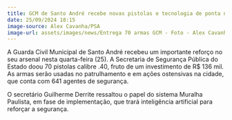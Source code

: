 ```yaml
---
title: GCM de Santo André recebe novas pistolas e tecnologia de ponta no combate ao crime
date: 25/09/2024 18:15
image-source: Alex Cavanha/PSA
image-url: assets/images/news/Entrega 70 armas GCM - Foto - Alex Cavanha_PSA (3).jpeg
---
```


A Guarda Civil Municipal de Santo André recebeu um importante reforço no seu arsenal nesta quarta-feira (25). A Secretaria de Segurança Pública do Estado doou 70 pistolas calibre .40, fruto de um investimento de R$ 136 mil. As armas serão usadas no patrulhamento e em ações ostensivas na cidade, que conta com 641 agentes de segurança.

O secretário Guilherme Derrite ressaltou o papel do sistema Muralha Paulista, em fase de implementação, que trará inteligência artificial para reforçar a segurança.